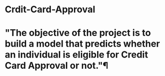 # Crdit-Card-Approval
# "The objective of the project is to build a model that predicts whether an individual is eligible for Credit Card Approval or not."¶
